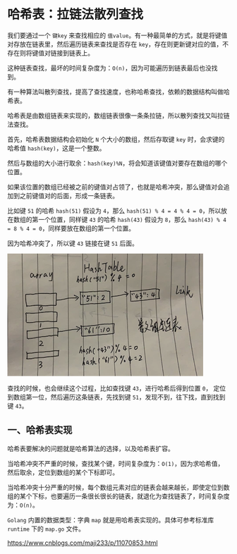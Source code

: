# 哈希表：拉链法散列查找

我们要通过一个 `键key` 来查找相应的 `值value`。有一种最简单的方式，就是将键值对存放在链表里，然后遍历链表来查找是否存在 `key`，存在则更新键对应的值，不存在则将键值对链接到链表上。

这种链表查找，最坏的时间复杂度为：`O(n)`，因为可能遍历到链表最后也没找到。

有一种算法叫散列查找，提高了查找速度，也称哈希查找，依赖的数据结构叫做哈希表。

哈希表是由数组链表来实现的，数组链表很像一条条拉链，所以散列查找又叫拉链法查找。

首先，哈希表数据结构会初始化 `N` 个大小的数组，然后存取键 `key` 时，会求键的哈希值 `hash(key)`，这是一个整数。

然后与数组的大小进行取余：`hash(key)%N`，将会知道该键值对要存在数组的哪个位置。

如果该位置的数组已经被之前的键值对占领了，也就是哈希冲突，那么键值对会追加到之前键值对的后面，形成一条链表。

比如键 `51` 的哈希 `hash(51)` 假设为 `4`，那么 `hash(51) % 4 = 4 % 4 = 0`，所以放在数组的第一个位置，同样键 `43` 的哈希 `hash(43)` 假设为 `8`，那么 `hash(43) % 4 = 8 % 4 = 0`，同样要放在数组的第一个位置。

因为哈希冲突了，所以键 `43` 链接在键 `51` 后面。

![](../../picture/hash_table.png)

查找的时候，也会继续这个过程，比如查找键 `43`，进行哈希后得到位置 `0`， 定位到数组第一位，然后遍历这条链表，先找到键 `51`，发现不到，往下找，直到找到键 `43`。

## 一、哈希表实现

哈希表要解决的问题就是哈希算法的选择，以及哈希表扩容。

当哈希冲突不严重的时候，查找某个键，时间复杂度为：`O(1)`，因为求哈希值，然后取余，定位到数组的某个下标即可。

当哈希冲突十分严重的时候，每个数组元素对应的链表会越来越长，即使定位到数组的某个下标，也要遍历一条很长很长的链表，就退化为查找链表了，时间复杂度为：`O(n)`。

`Golang` 内置的数据类型：字典 `map` 就是用哈希表实现的。具体可参考标准库 `runtime` 下的 `map.go` 文件。

https://www.cnblogs.com/maji233/p/11070853.html